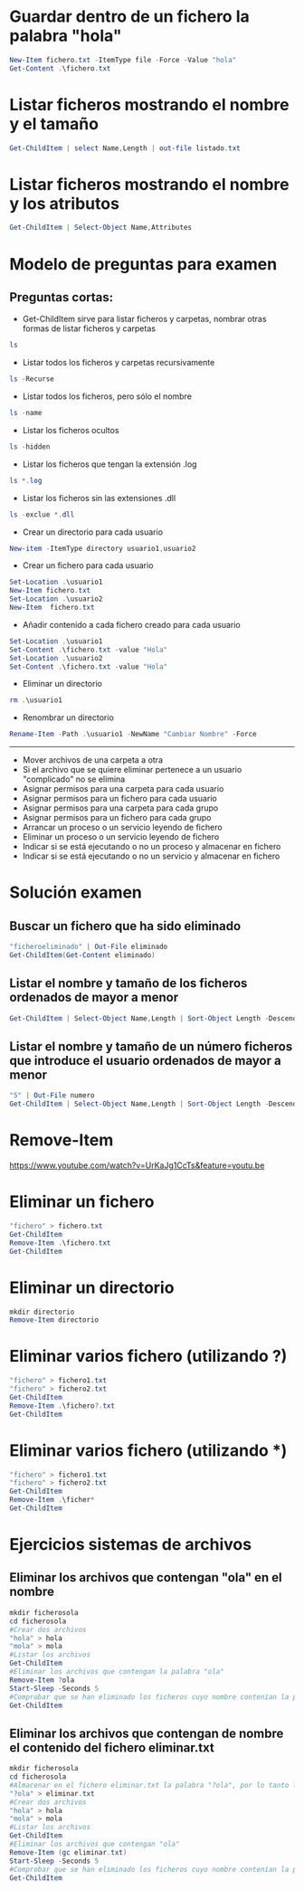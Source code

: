 # Guardar dentro de un fichero la palabra "hola"
```PowerShell
New-Item fichero.txt -ItemType file -Force -Value "hola"
Get-Content .\fichero.txt
```

# Listar ficheros mostrando el nombre y el tamaño
```PowerShell
Get-ChildItem | select Name,Length | out-file listado.txt
```

# Listar ficheros mostrando el nombre y los atributos
```PowerShell
Get-ChildItem | Select-Object Name,Attributes
```

# Modelo de preguntas para examen
## Preguntas cortas:
- Get-ChildItem sirve para listar ficheros y carpetas, nombrar otras formas de listar ficheros y carpetas
```PowerShell
ls
```
- Listar todos los ficheros y carpetas recursivamente
```PowerShell
ls -Recurse
```
- Listar todos los ficheros, pero sólo el nombre
```PowerShell
ls -name
```
- Listar los ficheros ocultos
```PowerShell
ls -hidden
```
- Listar los ficheros que tengan la extensión .log
```PowerShell
ls *.log
```
- Listar los ficheros sin las extensiones .dll
``` PowerShell
ls -exclue *.dll
````
- Crear un directorio para cada usuario
```` PowerShell
New-item -ItemType directory usuario1,usuario2
````
- Crear un fichero para cada usuario
```` PowerShell 
Set-Location .\usuario1
New-Item fichero.txt
Set-Location .\usuario2
New-Item  fichero.txt
````
- Añadir contenido a cada fichero creado para cada usuario
````PowerShell
Set-Location .\usuario1
Set-Content .\fichero.txt -value "Hola"
Set-Location .\usuario2
Set-Content .\fichero.txt -value "Hola"
````
- Eliminar un directorio
````PowerShell
rm .\usuario1
````
- Renombrar un directorio
```` PowerShell
Rename-Item -Path .\usuario1 -NewName "Cambiar Nombre" -Force
````
---------------------
- Mover archivos de una carpeta a otra
- Si el archivo que se quiere eliminar pertenece a un usuario "complicado" no se elimina
- Asignar permisos para una carpeta para cada usuario
- Asignar permisos para un fichero para cada usuario
- Asignar permisos para una carpeta para cada grupo
- Asignar permisos para un fichero para cada grupo
- Arrancar un proceso o un servicio leyendo de fichero
- Eliminar un proceso o un servicio leyendo de fichero
- Indicar si se está ejecutando o no un proceso y almacenar en fichero
- Indicar si se está ejecutando o no un servicio  y almacenar en fichero

# Solución examen

## Buscar un fichero que ha sido eliminado
```PowerShell
"ficheroeliminado" | Out-File eliminado
Get-ChildItem(Get-Content eliminado)
```

## Listar el nombre y tamaño de los ficheros ordenados de mayor a menor
```PowerShell
Get-ChildItem | Select-Object Name,Length | Sort-Object Length -Descending
```

## Listar el nombre y tamaño de un número ficheros que introduce el usuario ordenados de mayor a menor
```PowerShell
"5" | Out-File numero
Get-ChildItem | Select-Object Name,Length | Sort-Object Length -Descending | Select-Object -First (gc .\numero)
```

# Remove-Item
https://www.youtube.com/watch?v=UrKaJg1CcTs&feature=youtu.be

# Eliminar un fichero
```PowerShell
"fichero" > fichero.txt
Get-ChildItem
Remove-Item .\fichero.txt
Get-ChildItem
```

# Eliminar un directorio
```PowerShell
mkdir directorio
Remove-Item directorio
```

# Eliminar varios fichero (utilizando ?)
```PowerShell
"fichero" > fichero1.txt
"fichero" > fichero2.txt
Get-ChildItem
Remove-Item .\fichero?.txt
Get-ChildItem
```

# Eliminar varios fichero (utilizando *)
```PowerShell
"fichero" > fichero1.txt
"fichero" > fichero2.txt
Get-ChildItem
Remove-Item .\ficher*
Get-ChildItem
```

# Ejercicios sistemas de archivos

## Eliminar los archivos que contengan "ola" en el nombre
```PowerShell
mkdir ficherosola
cd ficherosola
#Crear dos archivos
"hola" > hola
"mola" > mola
#Listar los archivos
Get-ChildItem
#Eliminar los archivos que contengan la palabra "ola"
Remove-Item ?ola
Start-Sleep -Seconds 5
#Comprobar que se han eliminado los ficheros cuyo nombre contenían la palabra "ola"
Get-ChildItem
```

## Eliminar los archivos que contengan de nombre el contenido del fichero eliminar.txt
```PowerShell
mkdir ficherosola
cd ficherosola
#Almacenar en el fichero eliminar.txt la palabra "?ola", por lo tanto los ficheros que contengan la cadena hola se eliminan
"?ola" > eliminar.txt
#Crear dos archivos
"hola" > hola
"mola" > mola
#Listar los archivos
Get-ChildItem
#Eliminar los archivos que contengan "ola"
Remove-Item (gc eliminar.txt)
Start-Sleep -Seconds 5
#Comprobar que se han eliminado los ficheros cuyo nombre contenían la palabra "ola"
Get-ChildItem
```
